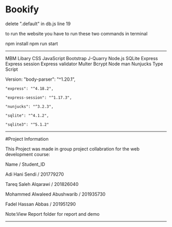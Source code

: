 # Bookify
delete ".default" in db.js line 19

to run the website you have to run these two commands in terminal

npm install
npm run start
********
MBM Libary
CSS
JavaScript
Bootstrap
J-Quarry 
Node.js
SQLite
Express
Express session
Express validator
Multer 
Bcrypt
Node man
Nunjucks
Type Script

Version:
  "body-parser": "^1.20.1",

    "express": "^4.18.2",

    "express-session": "^1.17.3",

    "nunjucks": "^3.2.3",

    "sqlite": "^4.1.2",

    "sqlite3": "^5.1.2"
********
#Project Information 

This Project was made in group project collabration for the web development course:

Name / Student_ID

Adi Hani Sendi / 201779270

Tareq Saleh Alqarawi / 201826040

Mohammed Alwaleed Abushwarib / 201935730

Fadel Hassan Abbas / 201951290

Note:View Report folder for report and demo

********

